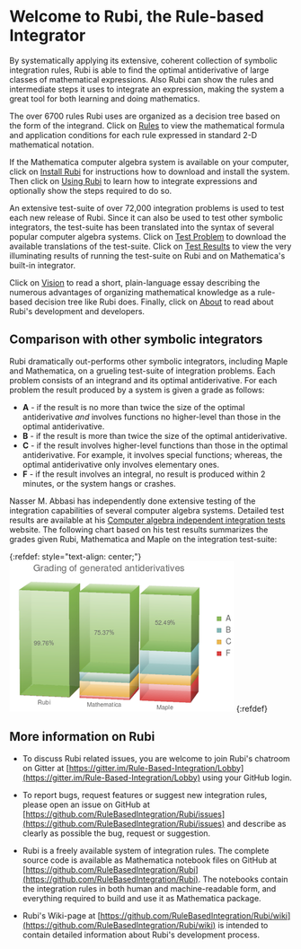 # Welcome to Rubi, the Rule-based Integrator

By systematically applying its extensive, coherent collection of symbolic integration rules, Rubi is able to find the optimal antiderivative of large classes of mathematical expressions. Also Rubi can show the rules and intermediate steps it uses to integrate an expression, making the system a great tool for both learning and doing mathematics.

The over 6700 rules Rubi uses are organized as a decision tree based on the form of the integrand. Click on [Rules](https://rulebasedintegration.org/integrationRules.html) to view the mathematical formula and application conditions for each rule expressed in standard 2-D mathematical notation.

If the Mathematica computer algebra system is available on your computer, click on [Install Rubi](https://rulebasedintegration.org/downloadRubi.html) for instructions how to download and install the system. Then click on [Using Rubi](https://rulebasedintegration.org/usingRubi.html) to learn how to integrate expressions and optionally show the steps required to do so.

An extensive test-suite of over 72,000 integration problems is used to test each new release of Rubi. Since it can also be used to test other symbolic integrators, the test-suite has been translated into the syntax of several popular computer algebra systems. Click on [Test Problem](https://rulebasedintegration.org/testProblems.html) to download the available translations of the test-suite. Click on [Test Results](https://rulebasedintegration.org/testResults.html) to view the very illuminating results of running the test-suite on Rubi and on Mathematica's built-in integrator.

Click on [Vision](https://rulebasedintegration.org/vision.html) to read a short, plain-language essay describing the numerous advantages of organizing mathematical knowledge as a rule-based decision tree like Rubi does. Finally, click on [About](https://rulebasedintegration.org/about.html) to read about Rubi's development and developers.


## Comparison with other symbolic integrators

Rubi dramatically out-performs other symbolic integrators, including Maple and Mathematica, on a grueling test-suite of integration problems. Each problem consists of an integrand and its optimal antiderivative. For each problem the result produced by a system is given a grade as follows:

- **A** - if the result is no more than twice the size of the optimal antiderivative *and* involves functions no higher-level than those in the optimal antiderivative.
- **B** - if the result is more than twice the size of the optimal antiderivative.
- **C** - if the result involves higher-level functions than those in the optimal antiderivative. For example, it involves special functions; whereas, the optimal antiderivative only involves elementary ones.
- **F** - if the result involves an integral, no result is produced within 2 minutes, or the system hangs or crashes.

Nasser M. Abbasi has independently done extensive testing of the integration capabilities of several computer algebra systems. Detailed test results are available at his [Computer algebra independent integration tests](https://www.12000.org/my_notes/CAS_integration_tests/reports/rubi_4_15_2/) website. The following chart based on his test results summarizes the grades given Rubi, Mathematica and Maple on the integration test-suite:

{:refdef: style="text-align: center;"}
![percentages](percentages.png)
{:refdef}

## More information on Rubi

* To discuss Rubi related issues, you are welcome to join Rubi's chatroom on Gitter at [https://gitter.im/Rule-Based-Integration/Lobby](https://gitter.im/Rule-Based-Integration/Lobby) using your GitHub login.

* To report bugs, request features or suggest new integration rules, please open an issue on GitHub at [https://github.com/RuleBasedIntegration/Rubi/issues](https://github.com/RuleBasedIntegration/Rubi/issues) and describe as clearly as possible the bug, request or suggestion.

* Rubi is a freely available system of integration rules.  The complete source code is available as Mathematica notebook files on GitHub at [https://github.com/RuleBasedIntegration/Rubi](https://github.com/RuleBasedIntegration/Rubi).  The notebooks contain the integration rules in both human and machine-readable form, and everything required to build and use it as Mathematica package.

* Rubi's Wiki-page at [https://github.com/RuleBasedIntegration/Rubi/wiki](https://github.com/RuleBasedIntegration/Rubi/wiki) is intended to contain detailed information about Rubi's development process.
